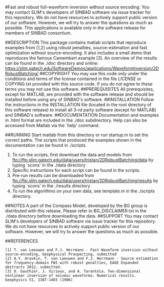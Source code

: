 #Fast and robust full-waveform inversion without source encoding.
 You may contact SLIM's developers of SINBAD software via issue tracker for this repository. We do not have resources to actively support public version of our software. However, we will try to answer the questions as much as possible.
This applications is available only in the software release for members of SINBAD consortium.

##DESCRIPTION
This package contains matlab scripts that reproduce examples from [1,2]
    using robust penalties, source-estimation and fast optimization without source-encoding. 
    It also includes a small demo that reproduces the famous Camembert example [3].
    An overview of the results can be found in the ./doc directory and online: <br />
    <https://slim.gatech.edu/SoftwareDemos/applications/WaveformInversion/2DRobustBatching/>
##COPYRIGHT
You may use this code only under the conditions and terms of the
    license contained in the file LICENSE or COPYING.txt provided with
    this source code. If you do not agree to these terms you may not
    use this software.
##PREREQUISITES
All prerequisites, except for MATLAB, are provided with the
    software release and should be installed before using any of
    SINBAD's software.
##INSTALLATION
Follow the instructions in the INSTALLATION file (located in the
    root directory of this software release) to install all 3-rd party
    software (except for MATLAB) and SINBAD's software.
##DOCUMENTATION
Documentation and examples in .html format are included in the ./doc subdirectory.
    Help can also be accessed from Matlab via the `help' command.
    
##RUNNING
Start matlab from this directory or run startup.m to set the correct paths. 
The scripts that produced the examples shown in the documentation can be found in ./scripts.

1. To run the scripts, first download the data and models from
    	<ftp://ftp.slim.gatech.edu/data/users/tristan/2DRobustBatching/data>
       by typing `scons' in the ./data directory
2. Specific instructions for each script can be found in the scripts. 
3. Pre-run results can be downloaded from
	<ftp://ftp.slim.gatech.edu/data/users/tristan/2DRobustBatching/results>
       by typing `scons' in the ./results directory
4. To run the algorithms on your own data, see template.m in the ./scripts directory. 

##NOTES
A part of the Compass Model, developed by the BG group is distributed with this release. 
    Please refer to BG_DISCLAIMER.txt in the ./data directory before downloading the data.
##SUPPORT
 You may contact SLIM's developers of SINBAD software via issue tracker for this repository. We do not have resources to actively support public version of our software. However, we will try to answer the questions as much as possible.

##REFERENCES

	[1] T. van Leeuwen and F.J. Herrmann - Fast Waveform inversion without source-encoding, Geophysical Prospecting, submitted
	[2] A.Y. Aravkin, T. van Leeuwen and F.J. Herrmann - Source estimation for frequency-domain FWI with robust penalties, EAGE Expanded abstracts 2012, submitted.
	[3] O. Gauthier, J. Virieux, and A. Tarantola. Two-dimensional nonlinear inversion of seismic waveforms: Numerical results. Geophysics 51, 1387-1403 (1986)
